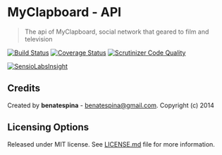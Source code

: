 MyClapboard - API
========================
> The api of MyClapboard, social network that geared to film and television

[![Build Status](https://travis-ci.org/MyClapboard/myclapboard.api.svg?branch=master)](https://travis-ci.org/MyClapboard/myclapboard.api) [![Coverage Status](https://img.shields.io/coveralls/MyClapboard/myclapboard.api.svg)](https://coveralls.io/r/MyClapboard/myclapboard.api) [![Scrutinizer Code Quality](https://scrutinizer-ci.com/g/MyClapboard/myclapboard.api/badges/quality-score.png?b=master)](https://scrutinizer-ci.com/g/MyClapboard/myclapboard.api/?branch=master)

[![SensioLabsInsight](https://insight.sensiolabs.com/projects/37c28e11-6763-404f-98e9-a4abec3ce058/big.png)](https://insight.sensiolabs.com/projects/37c28e11-6763-404f-98e9-a4abec3ce058)

## Credits
Created by **benatespina** - [benatespina@gmail.com](mailto:benatespina@gmail.com).
Copyright (c) 2014

## Licensing Options
Released under MIT license. See [LICENSE.md](https://github.com/MyClapboard/myclapboard.api/blob/master/LICENSE.md) file for more information.
